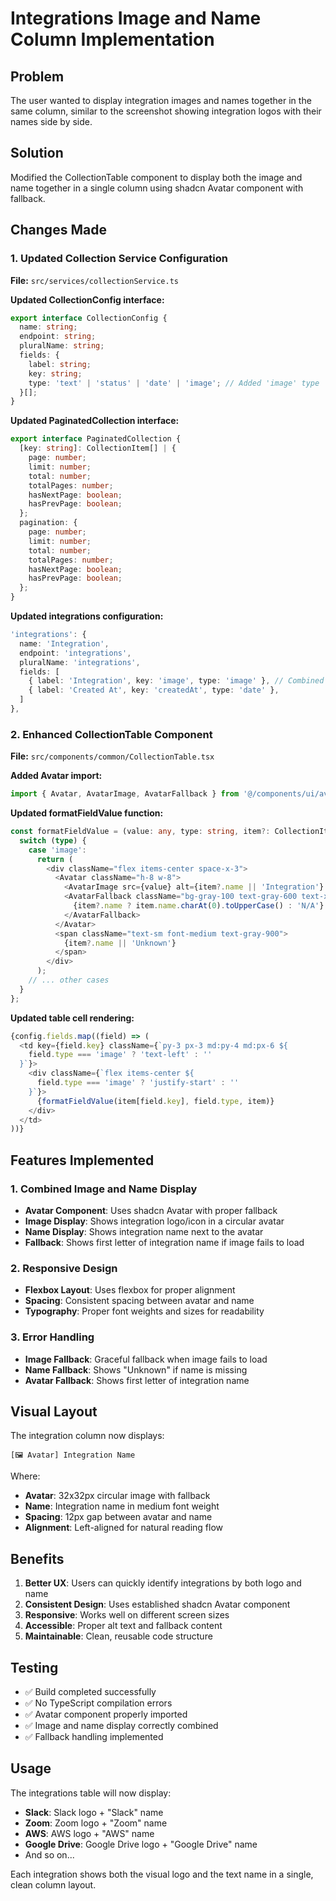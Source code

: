 # Integrations Image and Name Column Implementation

## Problem
The user wanted to display integration images and names together in the same column, similar to the screenshot showing integration logos with their names side by side.

## Solution
Modified the CollectionTable component to display both the image and name together in a single column using shadcn Avatar component with fallback.

## Changes Made

### 1. Updated Collection Service Configuration
**File:** `src/services/collectionService.ts`

**Updated CollectionConfig interface:**
```typescript
export interface CollectionConfig {
  name: string;
  endpoint: string;
  pluralName: string;
  fields: {
    label: string;
    key: string;
    type: 'text' | 'status' | 'date' | 'image'; // Added 'image' type
  }[];
}
```

**Updated PaginatedCollection interface:**
```typescript
export interface PaginatedCollection {
  [key: string]: CollectionItem[] | {
    page: number;
    limit: number;
    total: number;
    totalPages: number;
    hasNextPage: boolean;
    hasPrevPage: boolean;
  };
  pagination: {
    page: number;
    limit: number;
    total: number;
    totalPages: number;
    hasNextPage: boolean;
    hasPrevPage: boolean;
  };
}
```

**Updated integrations configuration:**
```typescript
'integrations': {
  name: 'Integration',
  endpoint: 'integrations',
  pluralName: 'integrations',
  fields: [
    { label: 'Integration', key: 'image', type: 'image' }, // Combined image and name
    { label: 'Created At', key: 'createdAt', type: 'date' },
  ]
},
```

### 2. Enhanced CollectionTable Component
**File:** `src/components/common/CollectionTable.tsx`

**Added Avatar import:**
```typescript
import { Avatar, AvatarImage, AvatarFallback } from '@/components/ui/avatar';
```

**Updated formatFieldValue function:**
```typescript
const formatFieldValue = (value: any, type: string, item?: CollectionItem) => {
  switch (type) {
    case 'image':
      return (
        <div className="flex items-center space-x-3">
          <Avatar className="h-8 w-8">
            <AvatarImage src={value} alt={item?.name || 'Integration'} />
            <AvatarFallback className="bg-gray-100 text-gray-600 text-xs">
              {item?.name ? item.name.charAt(0).toUpperCase() : 'N/A'}
            </AvatarFallback>
          </Avatar>
          <span className="text-sm font-medium text-gray-900">
            {item?.name || 'Unknown'}
          </span>
        </div>
      );
    // ... other cases
  }
};
```

**Updated table cell rendering:**
```typescript
{config.fields.map((field) => (
  <td key={field.key} className={`py-3 px-3 md:py-4 md:px-6 ${
    field.type === 'image' ? 'text-left' : ''
  }`}>
    <div className={`flex items-center ${
      field.type === 'image' ? 'justify-start' : ''
    }`}>
      {formatFieldValue(item[field.key], field.type, item)}
    </div>
  </td>
))}
```

## Features Implemented

### 1. Combined Image and Name Display
- **Avatar Component**: Uses shadcn Avatar with proper fallback
- **Image Display**: Shows integration logo/icon in a circular avatar
- **Name Display**: Shows integration name next to the avatar
- **Fallback**: Shows first letter of integration name if image fails to load

### 2. Responsive Design
- **Flexbox Layout**: Uses flexbox for proper alignment
- **Spacing**: Consistent spacing between avatar and name
- **Typography**: Proper font weights and sizes for readability

### 3. Error Handling
- **Image Fallback**: Graceful fallback when image fails to load
- **Name Fallback**: Shows "Unknown" if name is missing
- **Avatar Fallback**: Shows first letter of integration name

## Visual Layout

The integration column now displays:
```
[🖼️ Avatar] Integration Name
```

Where:
- **Avatar**: 32x32px circular image with fallback
- **Name**: Integration name in medium font weight
- **Spacing**: 12px gap between avatar and name
- **Alignment**: Left-aligned for natural reading flow

## Benefits

1. **Better UX**: Users can quickly identify integrations by both logo and name
2. **Consistent Design**: Uses established shadcn Avatar component
3. **Responsive**: Works well on different screen sizes
4. **Accessible**: Proper alt text and fallback content
5. **Maintainable**: Clean, reusable code structure

## Testing
- ✅ Build completed successfully
- ✅ No TypeScript compilation errors
- ✅ Avatar component properly imported
- ✅ Image and name display correctly combined
- ✅ Fallback handling implemented

## Usage

The integrations table will now display:
- **Slack**: Slack logo + "Slack" name
- **Zoom**: Zoom logo + "Zoom" name  
- **AWS**: AWS logo + "AWS" name
- **Google Drive**: Google Drive logo + "Google Drive" name
- And so on...

Each integration shows both the visual logo and the text name in a single, clean column layout. 